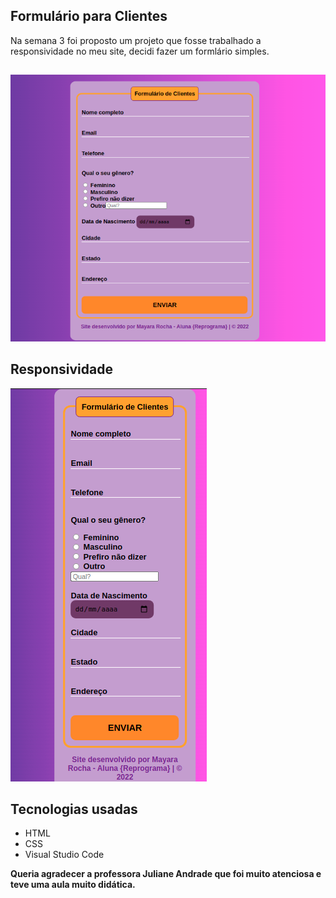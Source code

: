 ## Formulário para Clientes 
 Na semana 3 foi proposto um projeto que fosse trabalhado a responsividade no meu site, decidi fazer um formlário simples.
 ##
 ![Formulário](/Mayara_Rocha/img/formulario1.png)

## Responsividade
![Responsividade](/Mayara_Rocha/img/formulario2.png)
 


## Tecnologias usadas
- HTML
- CSS
- Visual Studio Code


**Queria agradecer a professora Juliane Andrade que foi muito atenciosa e teve uma aula muito didática.**





















